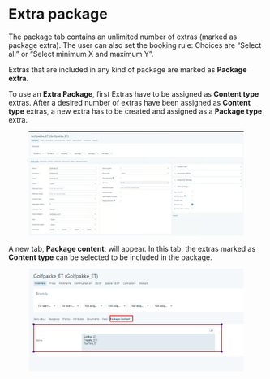 # Extra package

The package tab contains an unlimited number of extras (marked as package extra). The user can also set the booking rule: Choices are “Select all” or “Select minimum X and maximum Y”.

Extras that are included in any kind of package are marked as **Package extra**.

To use an **Extra Package**, first Extras have to be assigned as **Content type** extras. After a desired number of extras have been assigned as **Content type** extras, a new extra has to be created and assigned as a **Package type** extra.

<figure><img src="../../.gitbook/assets/image (1) (1) (1) (3).png" alt=""><figcaption></figcaption></figure>

&#x20;A new tab, **Package content**, will appear. In this tab, the extras marked as **Content type** can be selected to be included in the package.

<figure><img src="../../.gitbook/assets/image (1) (1) (1) (3) (1).png" alt=""><figcaption></figcaption></figure>
